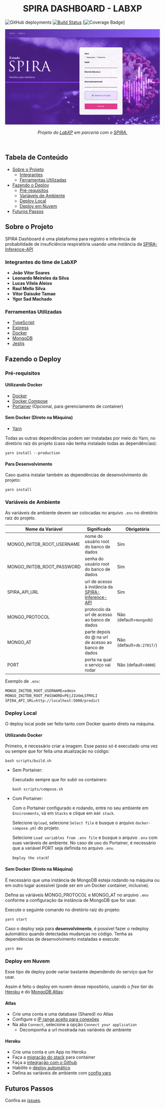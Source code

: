 <h1 align="center">SPIRA DASHBOARD - LABXP</h1>

![GitHub deployments](https://img.shields.io/github/deployments/lk-vila/SPIRA-Dashboard/spira-dashboard-demo)   [![Build Status](https://img.shields.io/endpoint.svg?url=https%3A%2F%2Factions-badge.atrox.dev%2Flk-vila%2FSPIRA-Dashboard%2Fbadge%3Fref%3Dmain&style=flat)](https://actions-badge.atrox.dev/lk-vila/SPIRA-Dashboard/goto?ref=main)   [![Coverage Badge](https://img.shields.io/endpoint?url=https://gist.githubusercontent.com/lk-vila/1013be5684953ab9aa1dec8d2d663c6d/raw/SPIRA-Dashboard__heads_main.json)]

<p align="center">
  <img src="assets/preview.png" alt="Tree">
</p>
<p align="center">
  <i>Projeto do <a href="http://ccsl.ime.usp.br/wiki/LabXP2021">LabXP</a> em parceria com o <a href="https://spira.ime.usp.br/">SPIRA.</a></i>
</p>


<br>

## <b>Tabela de Conteúdo</b>
 - [Sobre o Projeto](#sobre-o-projeto)
    - [Integrantes](#integrantes)
    - [Ferramentas Utilizadas](#ferramentas-utilizadas)
 - [Fazendo o Deploy](#fazendo-o-deploy)
    - [Pré-requisitos](#pré-requisitos)
    - [Variáveis de Ambiente](#variáveis-de-ambiente)
    - [Deploy Local](#deploy-local)
    - [Deploy em Nuvem](#deploy-em-nuvem)
 - [Futuros Passos](#futuros-passos)

## Sobre o Projeto

SPIRA Dashboard é uma plataforma para registro e inferência de probabilidade de insuficiência respiratória usando uma instância da [SPIRA-Inference-API](https://github.com/lk-vila/SPIRA-Inference-API)

### Integrantes do time de LabXP

- <b>João Vitor Soares</b>
- <b>Leonardo Meireles da Silva</b>
- <b>Lucas Vilela Aleixo</b>
- <b>Raul Mello Silva</b>
- <b>Vitor Daisuke Tamae</b>
- <b>Ygor Sad Machado</b>

### Ferramentas Utilizadas

 - [TypeScript](https://www.typescriptlang.org/)
 - [Express](https://expressjs.com/pt-br/)
 - [Docker](https://www.docker.com/)
 - [MongoDB](https://www.mongodb.com/)
 - [Jestjs](https://jestjs.io/)

## Fazendo o Deploy
### Pré-requisitos
#### Utilizando Docker

- [Docker](https://www.docker.com/get-started)
- [Docker Compose](https://docs.docker.com/compose/install/)
- [Portainer](https://hub.docker.com/r/portainer/portainer-ce) (Opcional, para gerenciamento de container)

#### Sem Docker (Direto na Máquina)

- [Yarn](https://yarnpkg.com/)

Todas as outras dependências podem ser instaladas por meio do Yarn, no diretório raíz do projeto (caso não tenha instalado todas as dependências):

    yarn install --production


#### Para Desenvolvimento

Caso queira instalar também as dependências de desenvolvimento do projeto:

    yarn install

###  Variáveis de Ambiente

As variáveis de ambiente devem ser colocadas no arquivo `.env` no diretório raíz do projeto. 

| Nome da Variável           | Significado                                                                                        | Obrigatória               |
|----------------------------|----------------------------------------------------------------------------------------------------|---------------------------|
| MONGO_INITDB_ROOT_USERNAME | nome do usuário root do banco de dados                                                             | Sim                       |
| MONGO_INITDB_ROOT_PASSWORD | senha do usuário root do banco de dados                                                            | Sim                       |
| SPIRA_API_URL              | url de acesso à instância da [SPIRA-Inference-API](https://github.com/lk-vila/SPIRA-Inference-API) | Sim                       |
| MONGO_PROTOCOL             | protocolo da url de acesso ao banco de dados                                                       | Não (default=`mongodb`)   |
| MONGO_AT                   | parte depois do @ na url de acesso ao banco de dados                                               | Não (default=`db:27017/`) |
| PORT                       | porta na qual o serviço vai rodar                                                                  | Não (default=`8000`)      |

Exemplo de `.env`:

    MONGO_INITDB_ROOT_USERNAME=admin
    MONGO_INITDB_ROOT_PASSWORD=PEjJIU4mLSfMXLI
    SPIRA_API_URL=http://localhost:5000/predict

### Deploy Local

O deploy local pode ser feito tanto com Docker quanto direto na máquina.

#### Utilizando Docker

Primeiro, é necessário criar a imagem. Esse passo só é executado uma vez ou sempre que for feita uma atualização no código:

    bash scripts/build.sh

- Sem Portainer:

  Executado sempre que for subir os containers:

      bash scripts/compose.sh

- Com Portainer:

  Com o Portainer configurado e rodando, entre no seu ambiente em `Environments`, vá em `Stacks` e clique em `Add stack`.

  Selecione `Upload`, selecione `Select file` e busque o arquivo `docker-compose.yml` do projeto.

  Selecione `Load variables from .env file` e busque o arquivo `.env` com suas variáveis de ambiente. No caso de uso do Portainer, é necessário que a variável PORT seja definida no arquivo `.env`.

  `Deploy the stack`!

#### Sem Docker (Direto na Máquina)

É necessário que uma instância de MongoDB esteja rodando na máquina ou em outro lugar acessível (pode ser em um Docker container, inclusive). 

Defina as váriáveis MONGO_PROTOCOL e MONGO_AT no arquivo `.env` conforme a configuração da instância de MongoDB que for usar.

Execute o seguinte comando no diretório raíz do projeto:

    yarn start

Caso o deploy seja para **desenvolvimento**, é possível fazer o redeploy automático quando detectadas mudanças no código. Tenha as dependências de desenvolvimento instaladas e execute:

    yarn dev

### Deploy em Nuvem

Esse tipo de deploy pode variar bastante dependendo do serviço que for usar. 

Assim é feito o deploy em nuvem desse repositório, usando o *free tier* do [Heroku](https://www.heroku.com/) e do [MongoDB Atlas](https://www.mongodb.com/atlas):


#### Atlas

- Crie uma conta e uma database (Shared) no Atlas
- Configure o [IP range aceito para conexões](https://docs.atlas.mongodb.com/connect-to-cluster/#ip-access-list)
- Na aba `Connect`, selecione a opção `Connect your application`
  - Decomponha a url mostrada nas variáveis de ambiente
#### Heroku

- Crie uma conta e um App no Heroku
- Faça a [migração do stack](https://devcenter.heroku.com/articles/stack#migrating-to-a-new-stack) para container
- Faça a [integração com o Github](https://devcenter.heroku.com/articles/github-integration#enabling-github-integration)
- Habilite o [deploy automático](https://devcenter.heroku.com/articles/github-integration#automatic-deploys)
- Defina as variáveis de ambiente com [config vars](https://devcenter.heroku.com/articles/config-vars)





## Futuros Passos
Confira as [issues](/../../issues/).